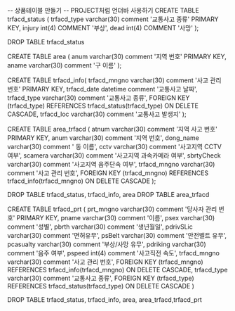 -- 상품테이블 만들기
-- PROJECT처럼 언더바 사용하기
CREATE TABLE trfacd_status (
	trfacd_type varchar(30) comment '교통사고 종류' PRIMARY KEY,
	injury int(4) COMMENT '부상',
	dead int(4) COMMENT '사망'
);

DROP TABLE trfacd_status

CREATE TABLE area (
	anum varchar(30) comment '지역 번호' PRIMARY KEY,
	aname varchar(30) comment '구 이름'
	);


CREATE TABLE trfacd_info(
	 trfacd_mngno varchar(30) comment '사고 관리 번호' PRIMARY KEY,
	 trfacd_date datetime comment '교통사고 날짜',
	 trfacd_type varchar(30) comment '교통사고 종류',
	 FOREIGN KEY (trfacd_type) REFERENCES trfacd_status(trfacd_type) ON DELETE CASCADE,
	 trfacd_loc varchar(30) comment '교통사고 발생지'
);

CREATE TABLE area_trfacd (
	atnum varchar(30) comment '지역 사고 번호' PRIMARY KEY,
	anum varchar(30) comment '지역 번호',
	dong_name varchar(30) comment ' 동 이름',
	cctv varchar(30) comment '사고지역 CCTV 여부',
	scamera varchar(30) comment '사고지역 과속카메라 여부',
	sbrtyCheck varchar(30) comment '사고지역 음주단속 여부',
	trfacd_mngno varchar(30) comment '사고 관리 번호',
	FOREIGN KEY (trfacd_mngno) REFERENCES trfacd_info(trfacd_mngno) ON DELETE CASCADE
	);

DROP TABLE trfacd_status, trfacd_info, area
DROP TABLE area_trfacd


CREATE TABLE trfacd_prt (
prt_mngno varchar(30) comment '당사자 관리 번호' PRIMARY KEY,
pname varchar(30) comment '이름',
psex varchar(30) comment '성별',
pbrth varchar(30) comment '생년월일',
pdrivSLic varchar(30) comment '면허유무',
psBelt varchar(30) comment '안전벨트 유무',
pcasualty varchar(30) comment '부상/사망 유무',
pdriking varchar(30) comment '음주 여부',
pspeed int(4) comment '사고직전 속도',
trfacd_mngno varchar(30) comment '사고 관리 번호',
FOREIGN KEY (trfacd_mngno) REFERENCES trfacd_info(trfacd_mngno) ON DELETE CASCADE,
trfacd_type varchar(30) comment '교통사고 종류',
FOREIGN KEY (trfacd_type) REFERENCES trfacd_status(trfacd_type) ON DELETE CASCADE
)

DROP TABLE trfacd_status, trfacd_info, area, area_trfacd,trfacd_prt